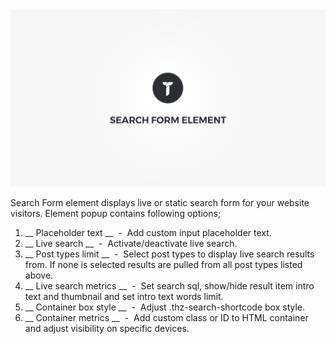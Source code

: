 <div class="thz-doc-image max">
<a class="thz-lightbox mfp-iframe" href="https://www.youtube.com/watch?v=sONrCNwkYQA" data-mfp-title="Creatus WordPress Theme Search Form Element" data-modal-size="large">
	<img src="../../docs-media/splash-search-form-element.jpg" alt="Creatus WordPress Theme Search Form Element" />
</a>
</div>

Search Form element displays live or static search form for your website visitors. Element popup contains following options;

1. __ Placeholder text __ &nbsp;-&nbsp; Add custom input placeholder text.
1. __ Live search __ &nbsp;-&nbsp; Activate/deactivate live search.
1. __ Post types limit __ &nbsp;-&nbsp; Select post types to display live search results from. If none is selected results are pulled from all post types listed above.
1. __ Live search metrics __ &nbsp;-&nbsp; Set search sql, show/hide result item intro text and thumbnail and set intro text words limit.
1. __ Container box style __ &nbsp;-&nbsp; Adjust .thz-search-shortcode box style.
1. __ Container metrics __ &nbsp;-&nbsp; Add custom class or ID to HTML container and adjust visibility on specific devices.